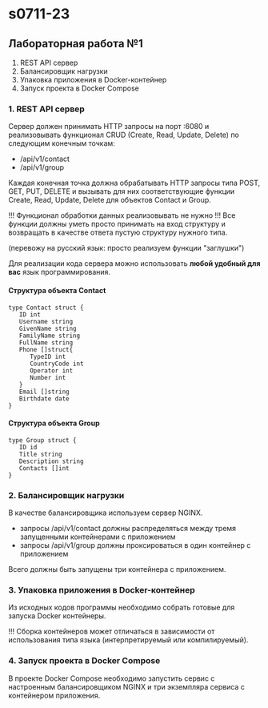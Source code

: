 # s0711-23

## Лабораторная работа №1

1. REST API сервер
2. Балансировщик нагрузки
3. Упаковка приложения в Docker-контейнер
4. Запуск проекта в Docker Compose

### 1. REST API сервер

Сервер должен принимать HTTP запросы на порт :6080 и реализовывать функционал CRUD (Create, Read, Update, Delete) по следующим конечным точкам:
* /api/v1/contact
* /api/v1/group

Каждая конечная точка должна обрабатывать HTTP запросы типа POST, GET, PUT, DELETE и вызывать для них соответствующие функции Create, Read, Update, Delete для объектов Contact и Group.

!!! Функционал обработки данных реализовывать не нужно !!!
Все функции должны уметь просто принимать на вход структуру и возвращать в качестве ответа пустую структуру нужного типа.

(перевожу на русский язык: просто реализуем функции "заглушки")

Для реализации кода сервера можно использовать __любой удобный для вас__ язык программирования.

#### Структура объекта Contact

```
type Contact struct {
   ID int
   Username string
   GivenName string
   FamilyName string
   FullName string
   Phone []struct{
      TypeID int
      CountryCode int
      Operator int
      Number int
   }
   Email []string
   Birthdate date
}
```

#### Структура объекта Group

```
type Group struct {
   ID id
   Title string
   Description string
   Contacts []int
}
```

### 2. Балансировщик нагрузки

В качестве балансировщика используем сервер NGINX. 

* запросы /api/v1/contact должны распределяться между тремя запущенными контейнерами с приложением
* запросы /api/v1/group должны проксироваться в один контейнер с приложением

Всего должны быть запущены три контейнера с приложением.

### 3. Упаковка приложения в Docker-контейнер

Из исходных кодов программы необходимо собрать готовые для запуска Docker контейнеры.

!!! Сборка контейнеров может отличаться в зависимости от использования типа языка (интерпретируемый или компилируемый).

### 4. Запуск проекта в Docker Compose

В проекте Docker Compose необходимо запустить сервис с настроенным балансировщиком NGINX и три экземпляра сервиса с контейнером приложения.
